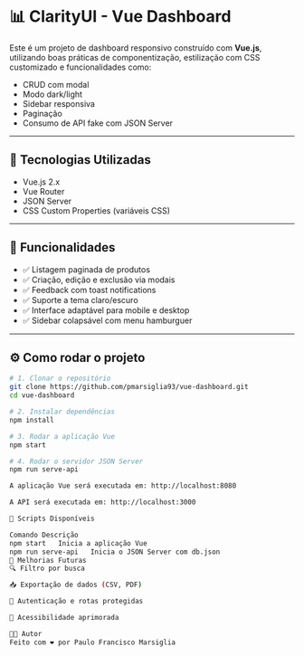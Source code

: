 # 📊 ClarityUI - Vue Dashboard

Este é um projeto de dashboard responsivo construído com **Vue.js**, utilizando boas práticas de componentização, estilização com CSS customizado e funcionalidades como:

- CRUD com modal
- Modo dark/light
- Sidebar responsiva
- Paginação
- Consumo de API fake com JSON Server

---

## 🚀 Tecnologias Utilizadas

- Vue.js 2.x  
- Vue Router  
- JSON Server  
- CSS Custom Properties (variáveis CSS)

---

## 🧩 Funcionalidades

- ✅ Listagem paginada de produtos  
- ✅ Criação, edição e exclusão via modais  
- ✅ Feedback com toast notifications  
- ✅ Suporte a tema claro/escuro  
- ✅ Interface adaptável para mobile e desktop  
- ✅ Sidebar colapsável com menu hamburguer  

---

## ⚙️ Como rodar o projeto

```bash
# 1. Clonar o repositório
git clone https://github.com/pmarsiglia93/vue-dashboard.git
cd vue-dashboard

# 2. Instalar dependências
npm install

# 3. Rodar a aplicação Vue
npm start

# 4. Rodar o servidor JSON Server
npm run serve-api

A aplicação Vue será executada em: http://localhost:8080

A API será executada em: http://localhost:3000

🔧 Scripts Disponíveis

Comando	Descrição
npm start	Inicia a aplicação Vue
npm run serve-api	Inicia o JSON Server com db.json
📌 Melhorias Futuras
🔍 Filtro por busca

📥 Exportação de dados (CSV, PDF)

🔐 Autenticação e rotas protegidas

📱 Acessibilidade aprimorada

🧑‍💻 Autor
Feito com ❤️ por Paulo Francisco Marsiglia
